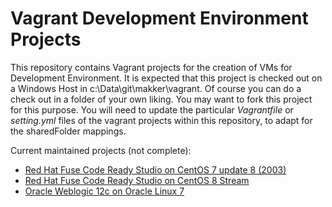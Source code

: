 # Vagrant Development Environment Projects 
This repository contains Vagrant projects for the creation of VMs for Development Environment.
It is expected that this project is checked out on a Windows Host in c:\Data\git\makker\vagrant. 
Of course you can do a check out in a folder of your own liking. You may want to fork this project for this purpose.  You will need to update the particular _Vagrantfile_ or _setting.yml_ files of the vagrant projects within this repository, to adapt for the sharedFolder mappings.

Current maintained projects (not complete):
+ [Red Hat Fuse Code Ready Studio on CentOS 7 update 8 (2003)](co78_rh_fuse/README.md)
+ [Red Hat Fuse Code Ready Studio on CentOS 8 Stream](co8_rh_fuse/README.md)
+ [Oracle Weblogic 12c on Oracle Linux 7](ol7_wls12c/README.md)

